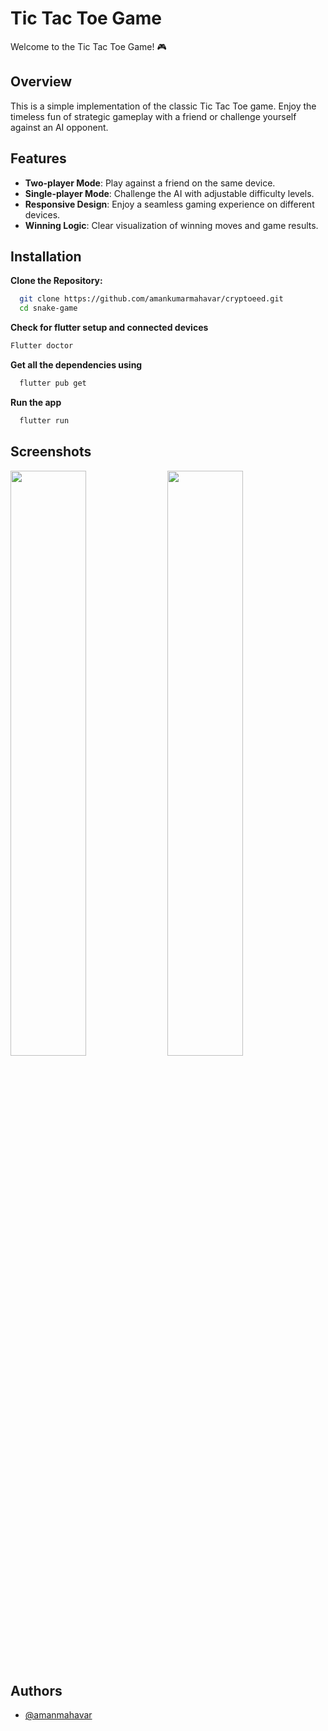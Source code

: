# Tic Tac Toe Game

Welcome to the Tic Tac Toe Game! 🎮

## Overview

This is a simple implementation of the classic Tic Tac Toe game. Enjoy the timeless fun of strategic gameplay with a friend or challenge yourself against an AI opponent.

## Features

- **Two-player Mode**: Play against a friend on the same device.
- **Single-player Mode**: Challenge the AI with adjustable difficulty levels.
- **Responsive Design**: Enjoy a seamless gaming experience on different devices.
- **Winning Logic**: Clear visualization of winning moves and game results.

## Installation

**Clone the Repository:**

```bash
  git clone https://github.com/amankumarmahavar/cryptoeed.git
  cd snake-game
```
    
**Check for flutter setup and connected devices**
  ```bash
  Flutter doctor
```  

**Get all the dependencies using**
```bash
  flutter pub get
```

**Run the app**
```bash
  flutter run
```
## Screenshots
<img src="https://github.com/amankumarmahavar/ticteatoe/blob/main/ss/ticteatoe1.jpg" width="49%"/> <img src="https://github.com/amankumarmahavar/ticteatoe/blob/main/ss/ticteatoe2.jpg" width="49%"/> 

## Authors

- [@amanmahavar](https://github.com/amankumarmahavar)


